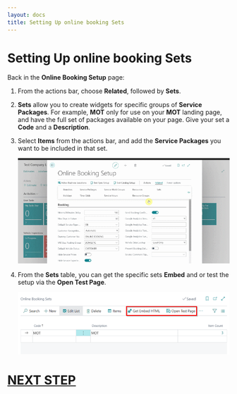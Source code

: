 ```yaml
---
layout: docs
title: Setting Up online booking Sets
---
```

# Setting Up online booking Sets
Back in the **Online Booking Setup** page:
1. From the actions bar, choose **Related**, followed by **Sets**.
2. **Sets** allow you to create widgets for specific groups of **Service Packages**. For example, **MOT** only for use on your **MOT** landing page, and have the full set of packages available on your page. Give your set a **Code** and a **Description**.
3. Select **Items** from the actions bar, and add the **Service Packages** you want to be included in that set.

    ![](media/garagehive-onlinebooking-sets1.gif) 

4. From the **Sets** table, you can get the specific sets **Embed** and or test the setup via the **Open Test Page**.

    ![](media/garagehive-onlinebooking-sets2.png)


# [NEXT STEP](/docs/garagehive-onlinebooking-testing.html)